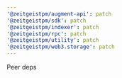 ```yaml
---
'@zeitgeistpm/augment-api': patch
'@zeitgeistpm/sdk': patch
'@zeitgeistpm/indexer': patch
'@zeitgeistpm/rpc': patch
'@zeitgeistpm/utility': patch
'@zeitgeistpm/web3.storage': patch
---
```


Peer deps
